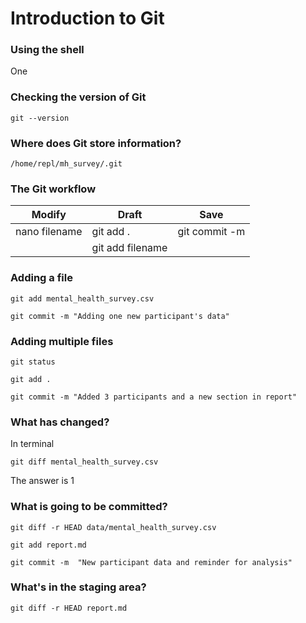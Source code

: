 ﻿
# Introduction to Git

### Using the shell

One

### Checking the version of Git

```
git --version
```

### Where does Git store information?

```
/home/repl/mh_survey/.git
```
### The Git workflow

|    Modify      |       Draft      |      Save      |
| -------------- | ---------------- |--------------- |
|nano filename   | git add .        |  git commit -m |
|                | git add filename |


### Adding a file

```
git add mental_health_survey.csv
```

```
git commit -m "Adding one new participant's data"
```

### Adding multiple files

```
git status
```

```
git add .
```

```
git commit -m "Added 3 participants and a new section in report"
```

### What has changed?

In terminal
```
git diff mental_health_survey.csv
```
The answer is 1


### What is going to be committed?

```
git diff -r HEAD data/mental_health_survey.csv
```

```
git add report.md
```

```
git commit -m  "New participant data and reminder for analysis"
```

### What's in the staging area?
```
git diff -r HEAD report.md
```
